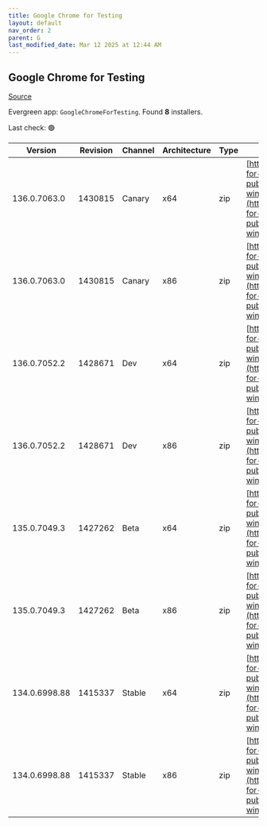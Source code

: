 ```yaml
---
title: Google Chrome for Testing
layout: default
nav_order: 2
parent: G
last_modified_date: Mar 12 2025 at 12:44 AM
---
```


## Google Chrome for Testing

[Source](https://googlechromelabs.github.io/chrome-for-testing/)

Evergreen app: `GoogleChromeForTesting`. Found **8** installers.

Last check: 🟢

| Version       | Revision | Channel | Architecture | Type | URI                                                                                                                                                                                            |
| ------------- | -------- | ------- | ------------ | ---- | ---------------------------------------------------------------------------------------------------------------------------------------------------------------------------------------------- |
| 136.0.7063.0  | 1430815  | Canary  | x64          | zip  | [https://storage.googleapis.com/chrome-for-testing-public/136.0.7063.0/win64/chrome-win64.zip](https://storage.googleapis.com/chrome-for-testing-public/136.0.7063.0/win64/chrome-win64.zip)   |
| 136.0.7063.0  | 1430815  | Canary  | x86          | zip  | [https://storage.googleapis.com/chrome-for-testing-public/136.0.7063.0/win32/chrome-win32.zip](https://storage.googleapis.com/chrome-for-testing-public/136.0.7063.0/win32/chrome-win32.zip)   |
| 136.0.7052.2  | 1428671  | Dev     | x64          | zip  | [https://storage.googleapis.com/chrome-for-testing-public/136.0.7052.2/win64/chrome-win64.zip](https://storage.googleapis.com/chrome-for-testing-public/136.0.7052.2/win64/chrome-win64.zip)   |
| 136.0.7052.2  | 1428671  | Dev     | x86          | zip  | [https://storage.googleapis.com/chrome-for-testing-public/136.0.7052.2/win32/chrome-win32.zip](https://storage.googleapis.com/chrome-for-testing-public/136.0.7052.2/win32/chrome-win32.zip)   |
| 135.0.7049.3  | 1427262  | Beta    | x64          | zip  | [https://storage.googleapis.com/chrome-for-testing-public/135.0.7049.3/win64/chrome-win64.zip](https://storage.googleapis.com/chrome-for-testing-public/135.0.7049.3/win64/chrome-win64.zip)   |
| 135.0.7049.3  | 1427262  | Beta    | x86          | zip  | [https://storage.googleapis.com/chrome-for-testing-public/135.0.7049.3/win32/chrome-win32.zip](https://storage.googleapis.com/chrome-for-testing-public/135.0.7049.3/win32/chrome-win32.zip)   |
| 134.0.6998.88 | 1415337  | Stable  | x64          | zip  | [https://storage.googleapis.com/chrome-for-testing-public/134.0.6998.88/win64/chrome-win64.zip](https://storage.googleapis.com/chrome-for-testing-public/134.0.6998.88/win64/chrome-win64.zip) |
| 134.0.6998.88 | 1415337  | Stable  | x86          | zip  | [https://storage.googleapis.com/chrome-for-testing-public/134.0.6998.88/win32/chrome-win32.zip](https://storage.googleapis.com/chrome-for-testing-public/134.0.6998.88/win32/chrome-win32.zip) |
